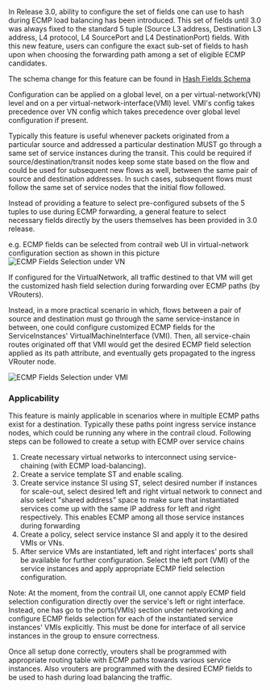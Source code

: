 In Release 3.0, ability to configure the set of fields one can use to hash during ECMP load balancing has been introduced.
This set of fields until 3.0 was always fixed to the standard 5 tuple (Source L3 address, Destination L3 address, L4 protocol, L4 SourcePort and L4 DestinationPort) fields. With this new feature, users can configure the exact sub-set of fields to hash upon when choosing the forwarding path among a set of eligible ECMP candidates.

The schema change for this feature can be found in [Hash Fields Schema](https://github.com/Juniper/contrail-controller/blob/master/src/schema/xmpp_unicast.xsd#L69)

Configuration can be applied on a global level, on a per virtual-network(VN) level and on a per virtual-network-interface(VMI) level. VMI's config takes precedence over VN config which takes precedence over global level configuration if present.

Typically this feature is useful whenever packets originated from a particular source and addressed a particular destination MUST go through a same set of service instances during the transit. This could be required if source/destination/transit nodes keep some state based on the flow and could be used for subsequent new flows as well, between the same pair of source and destination addresses. In such cases, subsequent flows must follow the same set of service nodes that the initial flow followed.

Instead of providing a feature to select pre-configured subsets of the 5 tuples to use during ECMP forwarding, a general feature to select necessary fields directly by the users themselves has been provided in 3.0 release.

e.g. ECMP fields can be selected from contrail web UI in virtual-network configuration section as shown in this picture 
![ECMP Fields Selection under VN](https://raw.githubusercontent.com/wiki/rombie/contrail-controller/virtual_network_ecmp_fields_selection.png)

If configured for the VirtualNetwork, all traffic destined to that VM will get the customized hash field selection during forwarding over ECMP paths (by VRouters).

Instead, in a more practical scenario in which, flows between a pair of source and destination must go through the same service-instance in between, one could configure customized ECMP fields for the ServiceInstances' VirtualMachineInterface (VMI). Then, all service-chain routes originated off that VMI would get the desired ECMP field selection applied as its path attribute, and eventually gets propagated to the ingress VRouter node.

![ECMP Fields Selection under VMI](https://raw.githubusercontent.com/wiki/rombie/contrail-controller/virtual_network_interface_ecmp_fields_selection.png)


### Applicability
This feature is mainly applicable in scenarios where in multiple ECMP paths exist for a destination. Typically these paths point ingress service instance nodes, which could be running any where in the contrail cloud. Following steps can be followed to create a setup with ECMP over service chains

1. Create necessary virtual networks to interconnect using service-chaining (with ECMP load-balancing).
2. Create a service template ST and enable scaling.
3. Create service instance SI using ST, select desired number if instances for scale-out, select desired left and right virtual network to connect and also select "shared address" space to make sure that instantiated services come up with the same IP address for left and right respectively. This enables ECMP among all those service instances during forwarding
4. Create a policy, select service instance SI and apply it to the desired VMIs or VNs.
5. After service VMs are instantiated, left and right interfaces' ports shall be available for further configuration. Select the left port (VMI) of the service instances and apply appropriate ECMP field selection configuration.

Note: At the moment, from the contrail UI, one cannot apply ECMP field selection configuration directly over the service's left or right interface. Instead, one has go to the ports(VMIs) section under networking and configure ECMP fields selection for each of the instantiated service instances' VMIs explicitly. This must be done for interface of all service instances in the group to ensure correctness.

Once all setup done correctly, vrouters shall be programmed with appropriate routing table with ECMP paths towards various service instances. Also vrouters are programmed with the desired ECMP fields to be used to hash during load balancing the traffic.

